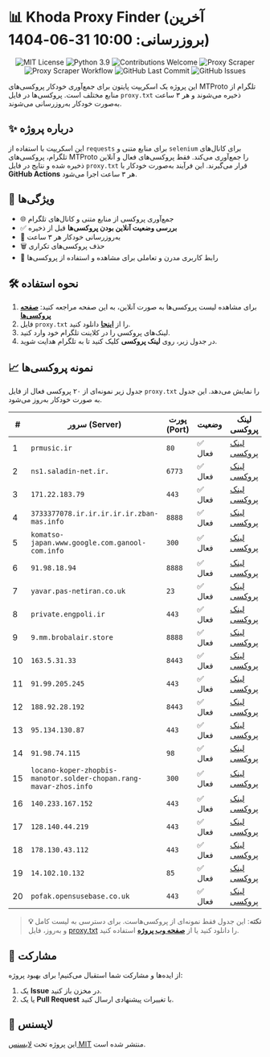 # 📊 Khoda Proxy Finder (آخرین بروزرسانی: 10:00 31-06-1404)

<p align="center">
  <img src="https://img.shields.io/badge/license-MIT-blue.svg" alt="MIT License" />
  <img src="https://img.shields.io/badge/python-3.9-blue" alt="Python 3.9" />
  <img src="https://img.shields.io/badge/contributions-welcome-brightgreen.svg?style=flat" alt="Contributions Welcome" />
  <img src="https://img.shields.io/badge/Proxy%20Scraper-Running-green" alt="Proxy Scraper" />
  <img src="https://github.com/inicarus/khoda/actions/workflows/main.yml/badge.svg" alt="Proxy Scraper Workflow" />
  <img src="https://img.shields.io/github/last-commit/inicarus/khoda" alt="GitHub Last Commit" />
  <img src="https://img.shields.io/github/issues/inicarus/khoda" alt="GitHub Issues" />
</p>

این پروژه یک اسکریپت پایتون برای جمع‌آوری خودکار پروکسی‌های MTProto تلگرام از منابع مختلف است. پروکسی‌ها در فایل `proxy.txt` ذخیره می‌شوند و هر ۳ ساعت به‌صورت خودکار به‌روزرسانی می‌شوند.

## ✨ درباره پروژه

این اسکریپت با استفاده از `requests` برای منابع متنی و `selenium` برای کانال‌های تلگرام، پروکسی‌های MTProto را جمع‌آوری می‌کند. فقط پروکسی‌های فعال و آنلاین ذخیره شده و نتایج در فایل `proxy.txt` قرار می‌گیرند. این فرآیند به‌صورت خودکار با **GitHub Actions** هر ۳ ساعت اجرا می‌شود.

## 🚀 ویژگی‌ها
- 🌐 جمع‌آوری پروکسی از منابع متنی و کانال‌های تلگرام
- ✅ **بررسی وضعیت آنلاین بودن پروکسی‌ها** قبل از ذخیره
- 🔄 به‌روزرسانی خودکار هر ۳ ساعت
- 🗑 حذف پروکسی‌های تکراری
- 📱 رابط کاربری مدرن و تعاملی برای مشاهده و استفاده از پروکسی‌ها

## 🛠 نحوه استفاده
1. برای مشاهده لیست پروکسی‌ها به صورت آنلاین، به این صفحه مراجعه کنید: **[صفحه پروکسی‌ها](https://inicarus.github.io/khoda/)**
2. فایل `proxy.txt` را از **[اینجا](proxy.txt)** دانلود کنید.
3. لینک‌های پروکسی را در کلاینت تلگرام خود وارد کنید.
4. در جدول زیر، روی **لینک پروکسی** کلیک کنید تا به تلگرام هدایت شوید.

## 📈 نمونه پروکسی‌ها
جدول زیر نمونه‌ای از ۲۰ پروکسی فعال از فایل `proxy.txt` را نمایش می‌دهد. این جدول به صورت خودکار به‌روز می‌شود.

| # | سرور (Server) | پورت (Port) | وضعیت | لینک پروکسی |
|---|---|---|---|---|
| 1 | `prmusic.ir` | `80` | ✅ فعال | [لینک پروکسی](https://t.me/proxy?server=prmusic.ir&port=80&secret=eeNEgYdJvXrFGRMCIMJdCQ) |
| 2 | `ns1.saladin-net.ir.` | `6773` | ✅ فعال | [لینک پروکسی](https://t.me/proxy?server=ns1.saladin-net.ir.&port=6773&secret=eeNEgYdJvXrFGRMCIMJdCQtY2RueWVrdGFuZXQuY29tZmFyYWthdi5jb212YW4ubmFqdmEuY29tAAAAAAAAAAAAAAAAAAAAAAAAAAAAAAAA) |
| 3 | `171.22.183.79` | `443` | ✅ فعال | [لینک پروکسی](https://t.me/proxy?server=171.22.183.79&port=443&secret=eed77db43ee3721f0fcb40a4ff63b5cd276d656469612e737465616d706f77657265642e636f6d) |
| 4 | `3733377078.ir.ir.ir.ir.ir.zban-mas.info` | `8888` | ✅ فعال | [لینک پروکسی](https://t.me/proxy?server=3733377078.ir.ir.ir.ir.ir.zban-mas.info&port=8888&secret=7gAA8A8Pd1VV____9QBuLmltZWRpYS5zdGVhbXBvd2VyZWQuY29t) |
| 5 | `komatso-japan.www.google.com.ganool-com.info` | `300` | ✅ فعال | [لینک پروکسی](https://t.me/proxy?server=komatso-japan.www.google.com.ganool-com.info&port=300&secret=eeRigzNJvXrFGRMCIMJdEARueWVrdGFuZXQuY29tZmFyYTrhdi5jb212YZ6ubmFqXeEuY29tAAAAAAAAAAAAAAAAAAAAAAAAAAAAAAAAAAAAAAAAAAAAAAAAAAAAAAAAAAAAAAAAAAAAAAAAAAAAAAAAAAAAAAAAAAAAAAAAAAAAAAA) |
| 6 | `91.98.18.94` | `8888` | ✅ فعال | [لینک پروکسی](https://t.me/proxy?server=91.98.18.94&port=8888&secret=ee5lrPbFdb1vizwd3HEHowtY2RueWVrdGFuZXQuY29tZmFyYWthdi5jb212YW4ubmFqdmEuY29tAAAAAAAAAAAAAAAAAAAAAAAAAAAAAAAAAAAAAAAAAAAAAAAAAAAAAAAAAAAAAAAAAAAAAAAAAAAAAAAAAAAAAAAAAAAAAAAAAAAAAAAAA) |
| 7 | `yavar.pas-netiran.co.uk` | `23` | ✅ فعال | [لینک پروکسی](https://t.me/proxy?server=yavar.pas-netiran.co.uk&port=23&secret=eeNEgYdJvXrFGRMCIMJdCQtY2RueWVrdGFuZXQuY29tZmFyYWthdi5jb212YW4ubmFqdmEuY29tAAAAAAAAAAAAAAAAAAAAAAAAAAAAAAAA) |
| 8 | `private.engpoli.ir` | `443` | ✅ فعال | [لینک پروکسی](https://t.me/proxy?server=private.engpoli.ir&port=443&secret=eeDDNEgYdJvXrFGRMCIMJQtY2RueWVrdGFuZXQuY29tZmFyYWthdi5jb212YW4ubmFqdmEuY29tAAAAAAAAAAAAAAAAAAAAAAAAAAAAAAAA) |
| 9 | `9.mm.brobalair.store` | `8888` | ✅ فعال | [لینک پروکسی](https://t.me/proxy?server=9.mm.brobalair.store&port=8888&secret=7gAA8A8Pd1VV____9QBuLmltZWRpYS5zdGVhbXBvd2VyZWQuY29t) |
| 10 | `163.5.31.33` | `8443` | ✅ فعال | [لینک پروکسی](https://t.me/proxy?server=163.5.31.33&port=8443&secret=EERighJJvXrFGRMCIMJdCQRueWVrdGFuZXQuY29tZmFyYWthdi5jb212YW4ubmFqdmEuY29tAAAAAAAAAAAAAAAAAAAAAAAAAAAAAAAAAAAAAAAAAAAAAAAAAAAAAAAAAAAAAAAAAAAAAAAAAAAAAAAAAAAAAAAAAAAAAAAAAAAAAAA) |
| 11 | `91.99.205.245` | `443` | ✅ فعال | [لینک پروکسی](https://t.me/proxy?server=91.99.205.245&port=443&secret=eed77db43ee3721f0fcb40a4ff63b5cd276d656469612e737465616d706f77657265642e636f6d) |
| 12 | `188.92.28.192` | `8443` | ✅ فعال | [لینک پروکسی](https://t.me/proxy?server=188.92.28.192&port=8443&secret=ee89c113a951ffbbe37a9aeb56b178435662696e672e636f6d) |
| 13 | `95.134.130.87` | `443` | ✅ فعال | [لینک پروکسی](https://t.me/proxy?server=95.134.130.87&port=443&secret=3968da1760170c9b7b118860006e2e63) |
| 14 | `91.98.74.115` | `98` | ✅ فعال | [لینک پروکسی](https://t.me/proxy?server=91.98.74.115&port=98&secret=7qqhvqqqqqqKqqqrqqyqqoh3d3cuY2xvdWRmbGFyZS5jb20sZGl2YXJjZG4uY29tLHd3dy5zcGVlZHRlc3QubmV0LHNuYXBwLmly) |
| 15 | `locano-koper-zhopbis-manotor.solder-chopan.rang-mavar-zhos.info` | `300` | ✅ فعال | [لینک پروکسی](https://t.me/proxy?server=locano-koper-zhopbis-manotor.solder-chopan.rang-mavar-zhos.info&port=300&secret=eeRigzNJvXrFGRMCIMJdEA) |
| 16 | `140.233.167.152` | `443` | ✅ فعال | [لینک پروکسی](https://t.me/proxy?server=140.233.167.152&port=443&secret=eeNEgYdJvXrFGRMCIMJdCQRueWVrdGFuZXQuY29tZmFyYWthdi5jb212YW4ubmFqdmEuY29tAAAAAAAAAAAAAAAAAAAAAAAAAAAAAAAAAAAAAAAAAAAAAAAAAAAAAAAAAAAAAAAAAAAAAAAAAAAAAAAAAAAAAAAAAAAAAAAAAAAAAAA) |
| 17 | `128.140.44.219` | `443` | ✅ فعال | [لینک پروکسی](https://t.me/proxy?server=128.140.44.219&port=443&secret=ee52c867dc75983faf4bb37f91d5164f0970726f746f6e6d61696c726d657a336c6f74636369707368746b6c65656765746f6c62373366756972676a3772346f34766675376f7a79642e6f6e696f6e) |
| 18 | `178.130.43.112` | `443` | ✅ فعال | [لینک پروکسی](https://t.me/proxy?server=178.130.43.112&port=443&secret=EERighJJvXrFGRMCIMJdCQRueWVrdGFuZXQuY29tZmFyYWthdi5jb212YW4ubmFqdmEuY29tAAAAAAAAAAAAAAAAAAAAAAAAAAAAAAAAAAAAAAAAAAAAAAAAAAAAAAAAAAAAAAAAAAAAAAAAAAAAAAAAAAAAAAAAAAAAAAAAAAAAAAA) |
| 19 | `14.102.10.132` | `85` | ✅ فعال | [لینک پروکسی](https://t.me/proxy?server=14.102.10.132&port=85&secret=ee00ff000fffff00fff5555ffffffffff5662e6b6f2d2d) |
| 20 | `pofak.opensusebase.co.uk` | `443` | ✅ فعال | [لینک پروکسی](https://t.me/proxy?server=pofak.opensusebase.co.uk&port=443&secret=ee1603010200010001fc030386e24c3add6d656469612e737465616d706f77657265642e636f6d) |

> **💡 نکته**: این جدول فقط نمونه‌ای از پروکسی‌هاست. برای دسترسی به لیست کامل و به‌روز، فایل [proxy.txt](proxy.txt) را دانلود کنید یا از **[صفحه وب پروژه](https://inicarus.github.io/khoda/)** استفاده کنید.

## 🤝 مشارکت
از ایده‌ها و مشارکت شما استقبال می‌کنیم! برای بهبود پروژه:
1. یک **Issue** در مخزن باز کنید.
2. یا یک **Pull Request** با تغییرات پیشنهادی ارسال کنید.

## 📜 لایسنس
این پروژه تحت [لایسنس MIT](LISENSE) منتشر شده است.
